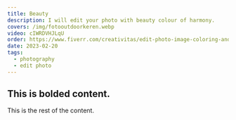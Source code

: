 ```yaml
---
title: Beauty
description: I will edit your photo with beauty colour of harmony.
covers: /img/fotooutdoorkeren.webp
video: cIWRDVHJLqU
order: https://www.fiverr.com/creativitas/edit-photo-image-coloring-and-retouch
date: 2023-02-20
tags:
  - photography
  - edit photo
---
```


This is bolded content.
--- 
This is the rest of the content.
